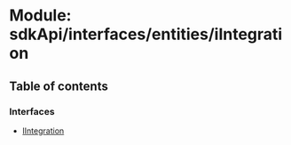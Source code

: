 # Module: sdkApi/interfaces/entities/iIntegration

## Table of contents

### Interfaces

- [IIntegration](../interfaces/sdkApi_interfaces_entities_iIntegration.IIntegration.md)
